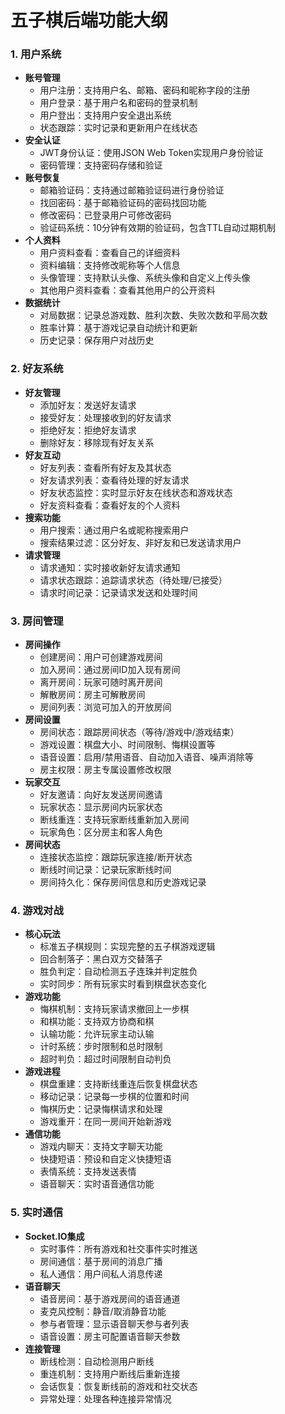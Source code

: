 # 五子棋后端功能大纲

### 1. 用户系统
- **账号管理**
  - 用户注册：支持用户名、邮箱、密码和昵称字段的注册
  - 用户登录：基于用户名和密码的登录机制
  - 用户登出：支持用户安全退出系统
  - 状态跟踪：实时记录和更新用户在线状态
- **安全认证**
  - JWT身份认证：使用JSON Web Token实现用户身份验证
  - 密码管理：支持密码存储和验证
- **账号恢复**
  - 邮箱验证码：支持通过邮箱验证码进行身份验证
  - 找回密码：基于邮箱验证码的密码找回功能
  - 修改密码：已登录用户可修改密码
  - 验证码系统：10分钟有效期的验证码，包含TTL自动过期机制
- **个人资料**
  - 用户资料查看：查看自己的详细资料
  - 资料编辑：支持修改昵称等个人信息
  - 头像管理：支持默认头像、系统头像和自定义上传头像
  - 其他用户资料查看：查看其他用户的公开资料
- **数据统计**
  - 对局数据：记录总游戏数、胜利次数、失败次数和平局次数
  - 胜率计算：基于游戏记录自动统计和更新
  - 历史记录：保存用户对战历史

### 2. 好友系统
- **好友管理**
  - 添加好友：发送好友请求
  - 接受好友：处理接收到的好友请求
  - 拒绝好友：拒绝好友请求
  - 删除好友：移除现有好友关系
- **好友互动**
  - 好友列表：查看所有好友及其状态
  - 好友请求列表：查看待处理的好友请求
  - 好友状态监控：实时显示好友在线状态和游戏状态
  - 好友资料查看：查看好友的个人资料
- **搜索功能**
  - 用户搜索：通过用户名或昵称搜索用户
  - 搜索结果过滤：区分好友、非好友和已发送请求用户
- **请求管理**
  - 请求通知：实时接收新好友请求通知
  - 请求状态跟踪：追踪请求状态（待处理/已接受）
  - 请求时间记录：记录请求发送和处理时间

### 3. 房间管理
- **房间操作**
  - 创建房间：用户可创建游戏房间
  - 加入房间：通过房间ID加入现有房间
  - 离开房间：玩家可随时离开房间
  - 解散房间：房主可解散房间
  - 房间列表：浏览可加入的开放房间
- **房间设置**
  - 房间状态：跟踪房间状态（等待/游戏中/游戏结束）
  - 游戏设置：棋盘大小、时间限制、悔棋设置等
  - 语音设置：启用/禁用语音、自动加入语音、噪声消除等
  - 房主权限：房主专属设置修改权限
- **玩家交互**
  - 好友邀请：向好友发送房间邀请
  - 玩家状态：显示房间内玩家状态
  - 断线重连：支持玩家断线重新加入房间
  - 玩家角色：区分房主和客人角色
- **房间状态**
  - 连接状态监控：跟踪玩家连接/断开状态
  - 断线时间记录：记录玩家断线时间
  - 房间持久化：保存房间信息和历史游戏记录

### 4. 游戏对战
- **核心玩法**
  - 标准五子棋规则：实现完整的五子棋游戏逻辑
  - 回合制落子：黑白双方交替落子
  - 胜负判定：自动检测五子连珠并判定胜负
  - 实时同步：所有玩家实时看到棋盘状态变化
- **游戏功能**
  - 悔棋机制：支持玩家请求撤回上一步棋
  - 和棋功能：支持双方协商和棋
  - 认输功能：允许玩家主动认输
  - 计时系统：步时限制和总时限制
  - 超时判负：超过时间限制自动判负
- **游戏进程**
  - 棋盘重建：支持断线重连后恢复棋盘状态
  - 移动记录：记录每一步棋的位置和时间
  - 悔棋历史：记录悔棋请求和处理
  - 游戏重开：在同一房间开始新游戏
- **通信功能**
  - 游戏内聊天：支持文字聊天功能
  - 快捷短语：预设和自定义快捷短语
  - 表情系统：支持发送表情
  - 语音聊天：实时语音通信功能

### 5. 实时通信
- **Socket.IO集成**
  - 实时事件：所有游戏和社交事件实时推送
  - 房间通信：基于房间的消息广播
  - 私人通信：用户间私人消息传递
- **语音聊天**
  - 语音房间：基于游戏房间的语音通道
  - 麦克风控制：静音/取消静音功能
  - 参与者管理：显示语音聊天参与者列表
  - 语音设置：房主可配置语音聊天参数
- **连接管理**
  - 断线检测：自动检测用户断线
  - 重连机制：支持用户断线后重新连接
  - 会话恢复：恢复断线前的游戏和社交状态
  - 异常处理：处理各种连接异常情况
